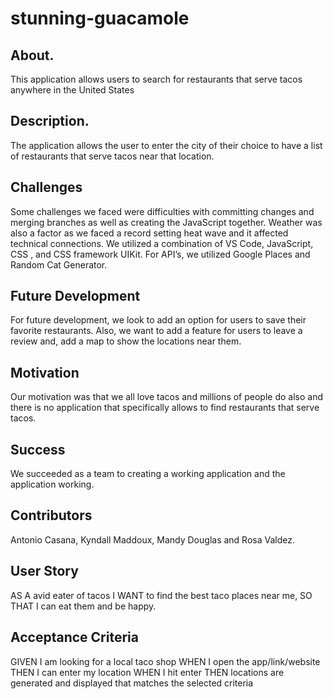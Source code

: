 # stunning-guacamole

## About.
This application allows users to search for restaurants that serve tacos anywhere in the United States

## Description.
The application allows the user to enter the city of their choice to have a list of restaurants that serve tacos near that location.

## Challenges
Some challenges we faced were difficulties with committing changes and merging branches as well as creating the JavaScript together. Weather was also a factor as we faced a record setting heat wave and it affected technical connections.
We utilized a combination of VS Code, JavaScript, CSS , and CSS framework UIKit. For API’s, we utilized Google Places and Random Cat Generator.

## Future Development
For future development, we look to add an option for users to save their favorite restaurants. Also, we want to add a feature for users to leave a review and, add a map to show the locations near them.


## Motivation
Our motivation was that we all love tacos and millions of people do also and there is no application that specifically allows to find restaurants that serve tacos.

## Success
We succeeded as a team to creating a working application and the application working.

## Contributors
Antonio Casana, Kyndall Maddoux, Mandy Douglas and Rosa Valdez.


## User Story
AS A avid eater of tacos
I WANT to find the best taco places near me, 
SO THAT I can eat them and be happy.

## Acceptance Criteria
GIVEN I am looking for a local taco shop
WHEN I open the app/link/website
THEN I can enter my location
WHEN I hit enter
THEN locations are generated and displayed that matches the selected criteria

